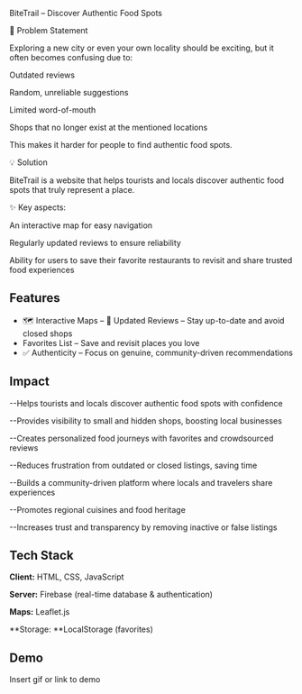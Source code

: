 BiteTrail – Discover Authentic Food Spots

🔎 Problem Statement

Exploring a new city or even your own locality should be exciting, but it often becomes confusing due to:

Outdated reviews

Random, unreliable suggestions

Limited word-of-mouth

Shops that no longer exist at the mentioned locations

This makes it harder for people to find authentic food spots.

💡 Solution

BiteTrail is a website that helps tourists and locals discover authentic food spots that truly represent a place.

✨ Key aspects:

An interactive map for easy navigation

Regularly updated reviews to ensure reliability

Ability for users to save their favorite restaurants to revisit and share trusted food experiences
## Features

- 🗺️ Interactive Maps – 📝 Updated Reviews – Stay up-to-date and avoid closed shops
- Favorites List – Save and revisit places you love
- ✅ Authenticity – Focus on genuine, community-driven recommendations


## Impact
--Helps tourists and locals discover authentic food spots with confidence

--Provides visibility to small and hidden shops, boosting local businesses

--Creates personalized food journeys with favorites and crowdsourced reviews

--Reduces frustration from outdated or closed listings, saving time

--Builds a community-driven platform where locals and travelers share experiences

--Promotes regional cuisines and food heritage

--Increases trust and transparency by removing inactive or false listings
## Tech Stack

**Client:** HTML, CSS, JavaScript

**Server:** Firebase (real-time database & authentication)

**Maps:** Leaflet.js

**Storage: **LocalStorage (favorites)

## Demo

Insert gif or link to demo

